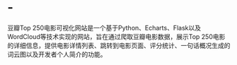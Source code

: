 # -
豆瓣Top 250电影可视化网站是一个基于Python、Echarts、Flask以及WordCloud等技术实现的网站，旨在通过爬取豆瓣电影数据，展示Top 250电影的详细信息，提供电影详情列表、跳转到电影页面、评分统计、一句话概况生成的词云图以及开发者个人简介的功能。
